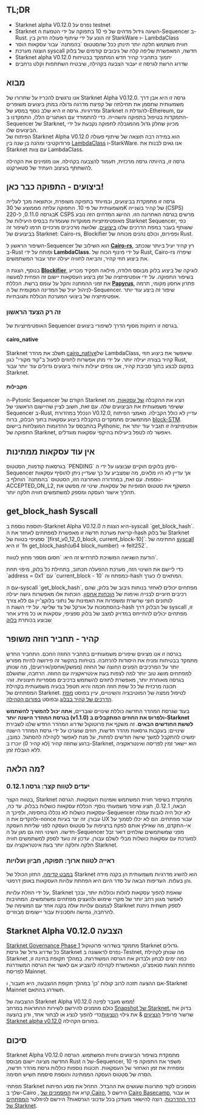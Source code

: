 ## TL;DR

* Starknet alpha V0.12.0 נפרס על testnet
* Starknet השיגה גידול מדהים של פי 10 בתפוקה על ידי הטמעת ה-Sequencer ב-Rust. זה הונע על ידי שיתוף פעולה הדוק בין StarkWare ו- LambdaClass
* חווית משתמש חלקה יותר תינתן ככל שהסטטוס \`בהמתנה\` עבור עסקאות הוסר
* הוצגה מערכת syscall חדשה, המאפשרת שליפה קלה של גיבובים קודמים של בלוק
* Starknet alpha V0.12.0 יתמוך בתחביר קהיר חדש המתמקד בבטיחות
* שדרוג הרשת לגרסה זו יעבור הצבעה בקהילה, שיבטיח השתתפות וקלט נרחבים

## מבוא

אנו נרגשים להכריז על שחרורו של Starknet Alpha V0.12.0. גרסה זו היא אבן דרך משמעותית שתסמן את תחילתה של קפיצת מדרגה גדולה במתן ביצועים משופרים ומדרגיות. גרסה זו היא שלב נוסף במסע של Starknet להגדלת ה-Ethereum, עם התמקדות בטיפול בתפוקה והשהייה. כדי להתמודד עם האתגרים הללו, התמקדנו ב-Sequencer של Starknet, מכיוון שחלק גדול מהמגבלה לתפוקה נקבעת על ידי הביצועים שלו.\
הפיתוח של Starknet Alpha V0.12.0 הוא במידה רבה תוצאה של שיתוף פעולה פרודוקטיבי ומהנה בן שנה בין [LambdaClass](https://lambdaclass.com/) ו-StarkWare. אנו גאים לבנות את Starknet עם צוות LambdaClass.

גרסה זו, בהיותה גרסה מרכזית, תעמוד להצבעה בקהילה. אנו מזמינים את הקהילה להשתתף בעיצוב העתיד של סטארקנט.

## ביצועים - התפוקה כבר כאן!

גרסה זו מתמקדת בביצועים, ובמיוחד בתפוקה משופרת, וכתוצאה מכך לעלייה משמעותית של פי 10. התפוקה עלתה מממוצע של 30K של קהיר בשנייה (CSPS) בגרסה 0.11.0, ל-220K CSPS מרשים בגרסה האחרונה הזו. ההישג המדהים הזה נובע מאופטימיזציות ממוקדות שעומדות בבסיס היעילות של Starknet Sequencer, כפי ששותף בעבר במפת הדרכים שלנו [ביצועים](https://www.starknet.io/en/posts/engineering/starknet-performance-roadmap). שלושה מרכיבים מרכזיים תרמו לשיפור זה בביצועים של Starknet: Cairo-rs, Blockifier ופפירוס, וכולם נהנים מכוחה של Rust.

השיפור הראשון ל-Sequencer הוא השילוב של **[Cairo-rs](https://github.com/lambdaclass/cairo-vm)**, רץ קהיר יעיל ביותר שנכתב ב-Rust ופותח על ידי **LambdaClass**. על ידי מינוף הכוח של Rust, Cairo-rs שיפרה את ביצוע חוזי קהיר, והביאה לחוויה יעילה יותר עבור המשתמשים.

בנוסף, הצגת ה **[Blockifier](https://github.com/starkware-libs/blockifier)**, לוגיקה של ביצוע בלוק מבוסס חלודה, מילאה תפקיד מכריע בשיפור התפוקה. על ידי אופטימיזציה של זמן ביצוע העסקאות יישום זה הפחית למעשה את זמני ההמתנה והקל על עומס ברשת. הכללת **[Papyrus](https://github.com/starkware-libs/papyrus)**, פתרון אחסון מקומי, תרמה לניהול יעיל של המדינה המקומית של ה-Sequencer. שיפור זה ביצע עוד יותר אופטימיזציה של ביצועי המערכת הכוללת ותגובתיות.

### זה רק הצעד הראשון

האופטימיזציות של Sequencer בגרסה זו רחוקות מסוף הדרך לשיפורי ביצועים.

#### cairo_native

Starknet תשלב את מהדר [cairo_native](https://github.com/lambdaclass/cairo_sierra2mlir)של LambdaClass, שיאפשר את ביצוע חוזי קהיר בצורה יעילה יותר. על ידי מתן אפשרות לחוזים לפעול ב"קוד מקורי" כגון Rust, במקום לבצע בתוך סביבת קהיר, אנו צופים יעילות ורווחי ביצועים גדולים עוד יותר עבור Starknet.

#### מקבילות

ה-Pytonic Sequencer הקודם של Starknet הציג את ההקבלה [של עסקאות](https://www.starknet.io/en/posts/engineering/starknet-performance-roadmap), מה ששיפר משמעותית את הביצועים שלה. עם זאת, חשוב לציין שהיישום הראשוני של Sequencer ב-Rust, הנכלל במהדורת V0.12.0, עדיין לא כולל הקבילה. מאמצי הפיתוח המתמשכים מתמקדים בהקבלת ביצוע עסקאות בתוך הבלוק, ברוח [block-STM](https://malkhi.com/posts/2022/04/block-stm/). בהתבסס על ההדגמות המוצלחות ביישום Pythonic, אופטימיזציה זו תגביר עוד יותר את התפוקה של Starknet, ויאפשר לה לטפל ביעילות בהיקפי עסקאות מוגדלים.

## אין עוד עסקאות ממתינות

בגרסאות קודמות, הסטטוס \`PENDING\` סימן בלוקים חוקיים שבוצעו על ידי ה-Sequencer אך עדיין לא היו מלאים, מה שמצביע על כך שעדיין ניתן להוסיף עסקאות נוספות. עם זאת, במהדורה האחרונה הזו, הסטטוס \`בהמתנה\` הוחלף ב-ACCEPTED_ON_L2, המשקף את סטטוס הסופיות של עסקאות. שינוי זה מפשט את תהליך אישור העסקה ומספק למשתמשים חוויה חלקה יותר. 

## get_block_hash Syscall

תוספת נוספת ב-Starknet Alpha V0.12.0 היא הצגת ה-syscall \`get_block_hash\`. קריאת מערכת חדשה זו מאפשרת למפתחים לאחזר את ה-hash של בלוק Starknet ספציפי בטווח של \`\[first_v0_12_0_block, current_block-10]\`. החתימה של [syscall](https://docs.starknet.io/documentation/architecture_and_concepts/Contracts/system-calls-cairo1/) זו היא \`fn get_block_hash(u64 block_number) -> felt252\`.

הודעת השגיאה המשויכת לתרחיש זה היא: \`חסום מספר מחוץ לטווח\`.

כדי ליישם את השינוי הזה, מערכת ההפעלה תכתוב, בתחילת כל בלוק, מיפוי תחת \`address = 0x1\` עם \`current_block - 10\` כמפתח וה-hash המתאים לו כערך.

עם ה-syscall \`get_block_hash\`, מפתחים יכולים לאחזר בנוחות גיבוב של בלוק, שהם רכיבים חיוניים לבנייה ואימות של [הוכחות אחסון](https://www.starknet.io/en/posts/developers/what-are-storage-proofs-and-how-can-they-improve-oracles). הוכחות אלו מאפשרות גישה יעילה לנתונים חוצי שרשרת ומשפרות את האמינות של נתוני בלוקצ'יין גם ללא צורך בהסתמכות על אורקל של צד שלישי. על ידי השגת ה-hash של הבלוק דרך syscall זו, מפתחים יכולים להתייחס במדויק למצב של בלוק ספציפי, עסקאות או כל מידע אחר שבוצע בכותרת [בלוק](https://docs.starknet.io/documentation/architecture_and_concepts/Blocks/header/#block_header)

## קהיר - תחביר חוזה משופר

בגרסה זו אנו מציגים שיפורים משמעותיים בתחביר החוזה החכם. התחביר החדש מתמקד בבטיחות ומניח את היסודות להרחבה. בטיחות בהקשר זה פירושה להיות מפורש יותר על המרכיבים הפונים החוצה של החוזה (ממשק/אחסון/אירועים), מה שנותן למפתחים מושג טוב יותר למה לצפות בעת אינטראקציה עם החוזה. הרחבה, שתושלם בגרסה מאוחרת יותר, מאפשרת לחוזים להשתמש ברכיבים מספריות חיצוניות. זוהי תכונה מרכזית של כל שפת חוזה חכמה והיא תטפל בבעיה משמעותית בקהילת המפתחים של Starknet. לטיפול ממצה של המוטיבציה והשינויים, עיין בפוסט [מפת הדרכים של קהיר בבלוג](https://www.starknet.io/en/posts/ecosystem/cairo-roadmap-join-the-ride) ובפוסט [בפורום הקהילה](https://community.starknet.io/t/cairo-1-contract-syntax-is-evolving/94794).

בעוד שגרסת המהדר החדשה [](https://github.com/starkware-libs/cairo/releases/tag/v2.0.0-rc0) כוללת שינויים שובריים, **אתה יכול להמשיך להשתמש בגרסת המהדר הישנה יותר (v1.1.0) ולפרוס את החוזים המתקבלים ב-Starknet לששת החודשים הבאים**. זה משקף את פרוטוקול שדרוג המהדר החדש שלנו לשבירת שינויים: בעקבות גרסאות מהדר חדשות, חוזים שנערכו על ידי גרסת המהדר הישנה ימשיכו להתקבל למשך שישה חודשים לפחות, על מנת לאפשר לקהילה להסתגל. כמובן, ברגע שחוזה קהיר (לא קהיר 0) יוכרז ב-Starknet, הוא יישאר זמין לפריסה ואינטראקציה ללא הגבלת זמן.

## מה הלאה?

### יעדים לטווח קצר: גרסה 0.12.1

בטווח הקצר, Starknet מתמקדת בשיפור חווית המשתמש ואמינות העסקאות. הגרסה הבאה, 0.12.1, תציג שיפור משמעותי נוסף: הכללת עסקאות כושלות בבלוק. עד כה, עסקאות כושלות לא נכללו בחסימה, ולפיכך ה-Sequencer לא יכול היה לגבות עמלה ולהקדים את ה-nonce עבורן. זה יצר בעיות UX עבור מפתחים. הם לא יכלו לסמוך על אי-התקדם, מה שאילץ אותם לפקח ברציפות על סטטוס העסקה לפני שליחת העסקה חדשה. השינוי הזה גם מגן על ה-Sequencer מפני שמשתמשים שולחים דואר זבל למערכת עם עסקאות כושלות מבלי לשלם עבורן. עדכון זה נועד לספק למשתמשים חוויה חלקה וחלקה יותר בעת אינטראקציה עם Starknet.

### ראייה לטווח ארוך: תפוקה, חביון ועלויות

[במבט קדימה](https://www.starknet.io/en/roadmap), החזון הכולל של Starknet הוא להשיג מדרגיות משמעותית הן בקנה מידה והן בעלות. העדיפות הבאה על סדר היום היא הפחתת עלויות העסקאות באופן דרמטי.

על ידי הוזלת עלויות, Starknet שואפת להפוך עסקאות לזולות וכוללות יותר, ובכך לאפשר מגוון רחב יותר של מקרי שימוש ולהעצים מפתחים ומשתמשים. המחויבות לצמצום עלויות עולה בקנה אחד עם המשימה של Starknet לספק תשתית ניתנת להרחבה, גמישה וחסכונית עבור יישומים מבוזרים.

## Starknet Alpha V0.12.0 הצבעה

[Starknet Governance Phase 1](https://medium.com/starknet-foundation/starknets-governance-first-phase-4614c7566f40) מתמקד בשדרוגי פרוטוקול Starknet גדולים.\
כל שדרוג גדול של גרסת Starknet נפרס לראשונה ב-Testnet, מה שנותן לקהילת Starknet כמה ימים לבחון ולבדוק את הגרסה המשודרגת. במהלך תקופת בחינה זו, נפתחת הצעת סנאפצ'ט, המאפשרת לקהילה להצביע אם לאשר את הגרסה המשודרגת לפריסת Mainnet.

אם ההצעה תזכה לרוב קולות 'כן' במהלך תקופת ההצבעה, היא תעבור, ו-Starknet Mainnet תשודרג בהתאם.

ההצבעה של Starknet Alpha V0.12.0 ממש מעבר לפינה!\
כולם מוזמנים להירשם לשירות ההתראות במרחב [Snapshot של Starknet.](https://snapshot.org/#/starknet.eth/proposal/0x00889bc468509610e516e8602f00b21ca8c32466dd4f0140eca38becb7f40bef) בדוק את שרשור פרופיל [הנציגים](https://community.starknet.io/t/delegate-profile-thread/4049) & את גילוי [הנציגות](https://delegate.starknet.io/)כדי להפוך לנציג או לבחור אחד, ודון בהצעה [Starknet alpha v0.12.0](https://community.starknet.io/t/proposal-starknet-alpha-v0-12-0/95997) בפורום הקהילה.

## סיכום

Starknet Alpha V0.12.0 מתמקדת בשיפור הביצועים וחווית המשתמש. הגרסה החדשה מציגה יישום מבוסס Rust של ה-Sequencer, משפר את התפוקה פי 10 ומפחית את זמן האחזור של העסקאות. תכונות נוספות כוללות גרסת מהדר חדשה, הסרה של סטטוס העסקה הממתינה והוספת סיסמת חשיש חסימה. 

מפתחי Starknet מוסמכים לקוד פתרונות שעושים את ההבדל. התחל את מסע הפיתוח שלך ב-Cairo [](https://twitter.com/Starknet/status/1674689343758168065?s=20), קרא את [המסמכים של Cairo](https://www.cairo-lang.org/docs/), הירשם ל [Cairo Basecamp](https://docs.google.com/forms/d/e/1FAIpQLSf2k9vjPpeymbUpJMRDuN3QqNcHtjWx8whX2wY4EbihF1EaPg/viewform), או עבור [דרך ההדרכות](https://www.starknet.io/en/tutorials). רוצה להישאר מעודכן בכל עדכוני הגרסאות? הירשם לניוזלטר [המפתחים של Starknet](https://starknet.substack.com/).